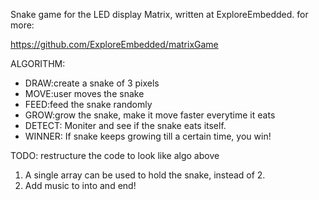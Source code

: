 
 Snake game for the LED display Matrix, written at ExploreEmbedded. 
 for more: 
 
 https://github.com/ExploreEmbedded/matrixGame 
 
ALGORITHM:
 * DRAW:create a snake of 3 pixels
 * MOVE:user moves the snake 
 * FEED:feed the snake randomly
 * GROW:grow the snake, make it move faster everytime it eats
 * DETECT: Moniter and see if the snake eats itself.
 * WINNER: If snake keeps growing till a certain time, you win!
 
TODO: restructure the code to look like algo above
 1. A single array can be used to hold the snake, instead of 2.
 2. Add music to into and end! 
  
 
